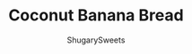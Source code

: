 ---
layout: ../../layouts/MarkdownPostLayout.astro
title: Coconut Banana Bread
author: ShugarySweets
pubDate: 2019-01-15
description: "Transform your everyday Banana Bread recipe into a tropical treat. Coconut Banana Bread is full of crunchy macadamia nuts and toasted coconut flakes. The results are unbelievably delicious!"
image_url: https://www.shugarysweets.com/wp-content/uploads/2019/02/coconut-banana-bread-facebook.jpg
tags: ["Breads","American"]
calories: 330
protein: 4
carbohydrates: 43
fats: 16
fiber: 2
ingredients: ["1 cup unsalted butter, softened","2 cups granulated sugar","4 large eggs","2 teaspoons vanilla extract","4 ripe bananas (about 2 cups mashed)","3 cups all-purpose flour","2 teaspoons baking soda","1 teaspoon kosher salt","1 teaspoon cinnamon","1 cup sour cream","1 cup sweetened shredded coconut","1/2 cup chopped macadamia nuts"]
serves: 20
time: "1 hour 10 minutes"
prepTime: "10 minutes"
instructions: ["Preheat oven to 350°F. Spray two 9-inch loaf pans with baking spray. Set aside.","In a large mixing bowl, beat butter and sugar until fluffy. Add in eggs and vanilla and beat until well combined.","Add in bananas. Mix until creamy. Add in flour, baking soda, salt, and cinnamon. Stir just until combined. Fold in the sour cream, shredded coconut, and chopped nuts just until blended.","Pour into prepared loaf pans evenly.","Bake for one hour, remove and cool in pans ten minutes. Remove from pans and cool completely.","Store in an airtight container at room temperature for up to 4 days, or freeze for later use."]
nutrition: ["330 calories","43 grams carbohydrates","68 milligrams cholesterol","16 grams fat","2 grams fiber","4 grams protein","9 grams saturated fat","274 milligrams sodium","25 grams sugar","0 grams trans fat","6 grams unsaturated fat"]
---
